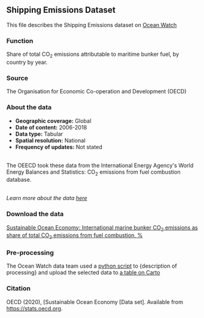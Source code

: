 ## Shipping Emissions Dataset
This file describes the Shipping Emissions dataset on [Ocean Watch](https://www.oceanwatchdata.org)

### Function
Share of total CO<sub>2</sub> emissions attributable to maritime bunker fuel, by country by year.

### Source
The Organisation for Economic Co-operation and Development (OECD)

### About the data
- **Geographic coverage:** Global
- **Date of content:** 2006-2018
- **Data type:** Tabular
- **Spatial resolution:** National
- **Frequency of updates:** Not stated

<br/>The OEECD took these data from the International Energy Agency's World Energy Balances and Statistics: CO<sub>2</sub> emissions from fuel combustion database.

<br/>*Learn more about the data [here](https://www.iea.org/reports/greenhouse-gas-emissions-from-energy-overview)*


### Download the data
[Sustainable Ocean Economy: International marine bunker CO<sub>2</sub> emissions as share of total CO<sub>2</sub> emissions from fuel combustion, %](http://stats.oecd.org/index.aspx?datasetcode=OCEAN) <br>

### Pre-processing
The Ocean Watch data team used a [python script]({link-to-script}) to {description of processing} and upload the selected data to [a table on Carto](https://resourcewatch.carto.com/u/wri-rw/dataset/com_038_rw0_shipping_emissions_edit)

### Citation
OECD (2020), [Sustainable Ocean Economy \[Data set]. Available from https://stats.oecd.org.